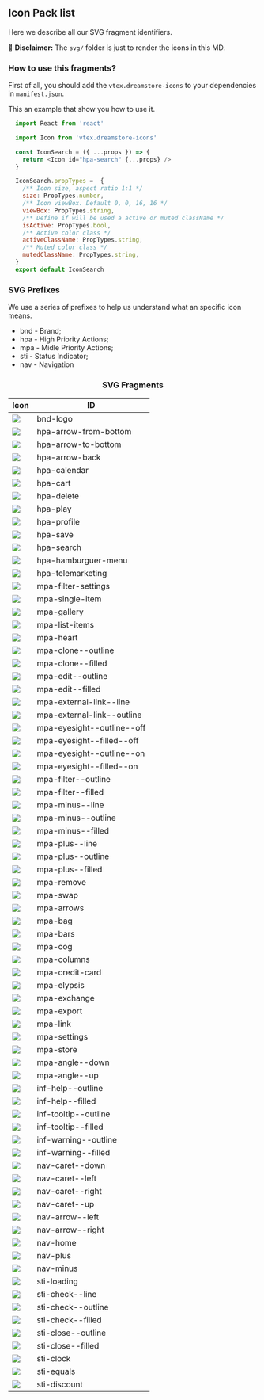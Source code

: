  ## Icon Pack list

  Here we describe all our SVG fragment identifiers. 
  
 :loudspeaker: **Disclaimer:** The `svg/` folder is just to render the icons in this MD.


### How to use this fragments? 

First of all, you should add the `vtex.dreamstore-icons` to your dependencies in `manifest.json`. 

This an example that show you how to use it. 

```javascript
  import React from 'react'

  import Icon from 'vtex.dreamstore-icons'

  const IconSearch = ({ ...props }) => {
    return <Icon id="hpa-search" {...props} />
  }

  IconSearch.propTypes =  {
    /** Icon size, aspect ratio 1:1 */
    size: PropTypes.number,
    /** Icon viewBox. Default 0, 0, 16, 16 */
    viewBox: PropTypes.string,
    /** Define if will be used a active or muted className */
    isActive: PropTypes.bool,
    /** Active color class */
    activeClassName: PropTypes.string,
    /** Muted color class */
    mutedClassName: PropTypes.string,
  }
  export default IconSearch

 ```


 
### SVG Prefixes 

We use a series of prefixes to help us understand what an specific icon means. 

* bnd - Brand;
* hpa - High Priority Actions;
* mpa - Midle Priority Actions;
* sti - Status Indicator; 
* nav - Navigation
  
<center>

### SVG Fragments

| Icon                                    | ID                         |
| --------------------------------------- | -------------------------- |
| ![](svg/bnd-logo.svg)                   | bnd-logo                   |
| ![](svg/hpa-arrow-from-bottom.svg)      | hpa-arrow-from-bottom      |
| ![](svg/hpa-arrow-to-bottom.svg)        | hpa-arrow-to-bottom        |
| ![](svg/hpa-arrow-back.svg)             | hpa-arrow-back             |
| ![](svg/hpa-calendar.svg)               | hpa-calendar               |
| ![](svg/hpa-cart.svg)                   | hpa-cart                   |
| ![](svg/hpa-delete.svg)                 | hpa-delete                 |
| ![](svg/hpa-play.svg)                   | hpa-play                   |
| ![](svg/hpa-profile.svg)                | hpa-profile                |
| ![](svg/hpa-save.svg)                   | hpa-save                   |
| ![](svg/hpa-search.svg)                 | hpa-search                 |
| ![](svg/hpa-hamburguer-menu.svg)        | hpa-hamburguer-menu        |
| ![](svg/hpa-telemarketing.svg)          | hpa-telemarketing          |
| ![](svg/mpa-filter-settings.svg)        | mpa-filter-settings        |
| ![](svg/mpa-single-item.svg)            | mpa-single-item            |
| ![](svg/mpa-gallery.svg)                | mpa-gallery                |
| ![](svg/mpa-list-items.svg)             | mpa-list-items             |
| ![](svg/mpa-heart.svg)                  | mpa-heart                  |
| ![](svg/mpa-clone--outline.svg)         | mpa-clone--outline         |
| ![](svg/mpa-clone--filled.svg)          | mpa-clone--filled          |
| ![](svg/mpa-edit--outline.svg)          | mpa-edit--outline          |
| ![](svg/mpa-edit--filled.svg)           | mpa-edit--filled           |
| ![](svg/mpa-external-link--line.svg)    | mpa-external-link--line    |
| ![](svg/mpa-external-link--outline.svg) | mpa-external-link--outline |
| ![](svg/mpa-eyesight--outline--off.svg) | mpa-eyesight--outline--off |
| ![](svg/mpa-eyesight--filled--off.svg)  | mpa-eyesight--filled--off  |
| ![](svg/mpa-eyesight--outline--on.svg)  | mpa-eyesight--outline--on  |
| ![](svg/mpa-eyesight--filled--on.svg)   | mpa-eyesight--filled--on   |
| ![](svg/mpa-filter--outline.svg)        | mpa-filter--outline        |
| ![](svg/mpa-filter--filled.svg)         | mpa-filter--filled         |
| ![](svg/mpa-minus--line.svg)            | mpa-minus--line            |
| ![](svg/mpa-minus--outline.svg)         | mpa-minus--outline         |
| ![](svg/mpa-minus--filled.svg)          | mpa-minus--filled          |
| ![](svg/mpa-plus--line.svg)             | mpa-plus--line             |
| ![](svg/mpa-plus--outline.svg)          | mpa-plus--outline          |
| ![](svg/mpa-plus--filled.svg)           | mpa-plus--filled           |
| ![](svg/mpa-remove.svg)                 | mpa-remove                 |
| ![](svg/mpa-swap.svg)                   | mpa-swap                   |
| ![](svg/mpa-arrows.svg)                 | mpa-arrows                 |
| ![](svg/mpa-bag.svg)                    | mpa-bag                    |
| ![](svg/mpa-bars.svg)                   | mpa-bars                   |
| ![](svg/mpa-cog.svg)                    | mpa-cog                    |
| ![](svg/mpa-columns.svg)                | mpa-columns                |
| ![](svg/mpa-credit-card.svg)            | mpa-credit-card            |
| ![](svg/mpa-elypsis.svg)                | mpa-elypsis                |
| ![](svg/mpa-exchange.svg)               | mpa-exchange               |
| ![](svg/mpa-export.svg)                 | mpa-export                 |
| ![](svg/mpa-link.svg)                   | mpa-link                   |
| ![](svg/mpa-settings.svg)               | mpa-settings               |
| ![](svg/mpa-store.svg)                  | mpa-store                  |
| ![](svg/mpa-angle--down.svg)            | mpa-angle--down            |
| ![](svg/mpa-angle--up.svg)              | mpa-angle--up              |
| ![](svg/inf-help--outline.svg)          | inf-help--outline          |
| ![](svg/inf-help--filled.svg)           | inf-help--filled           |
| ![](svg/inf-tooltip--outline.svg)       | inf-tooltip--outline       |
| ![](svg/inf-tooltip--filled.svg)        | inf-tooltip--filled        |
| ![](svg/inf-warning--outline.svg)       | inf-warning--outline       |
| ![](svg/inf-warning--filled.svg)        | inf-warning--filled        |
| ![](svg/nav-caret--down.svg)            | nav-caret--down            |
| ![](svg/nav-caret--left.svg)            | nav-caret--left            |
| ![](svg/nav-caret--right.svg)           | nav-caret--right           |
| ![](svg/nav-caret--up.svg)              | nav-caret--up              |
| ![](svg/nav-arrow--left.svg)            | nav-arrow--left            |
| ![](svg/nav-arrow--right.svg)           | nav-arrow--right           |
| ![](svg/nav-home.svg)                   | nav-home                   |
| ![](svg/nav-plus.svg)                   | nav-plus                   |
| ![](svg/nav-minus.svg)                  | nav-minus                  |
| ![](svg/sti-loading.svg)                | sti-loading                |
| ![](svg/sti-check--line.svg)            | sti-check--line            |
| ![](svg/sti-check--outline.svg)         | sti-check--outline         |
| ![](svg/sti-check--filled.svg)          | sti-check--filled          |
| ![](svg/sti-close--outline.svg)         | sti-close--outline         |
| ![](svg/sti-close--filled.svg)          | sti-close--filled          |
| ![](svg/sti-clock.svg)                  | sti-clock                  |
| ![](svg/sti-equals.svg)                 | sti-equals                 |
| ![](svg/sti-discount.svg)               | sti-discount               |
</center>